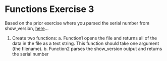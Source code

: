 # Functions Exercise 3

Based on the prior exercise where you parsed the serial number from show_version, [here](../../day1/loops/exercise3.md)...

1. Create two functions:
    a. Function1 opens the file and returns all of the data in the file as a text string. This function should take one argument (the filename).
    b. Function2 parses the show_version output and returns the serial number
